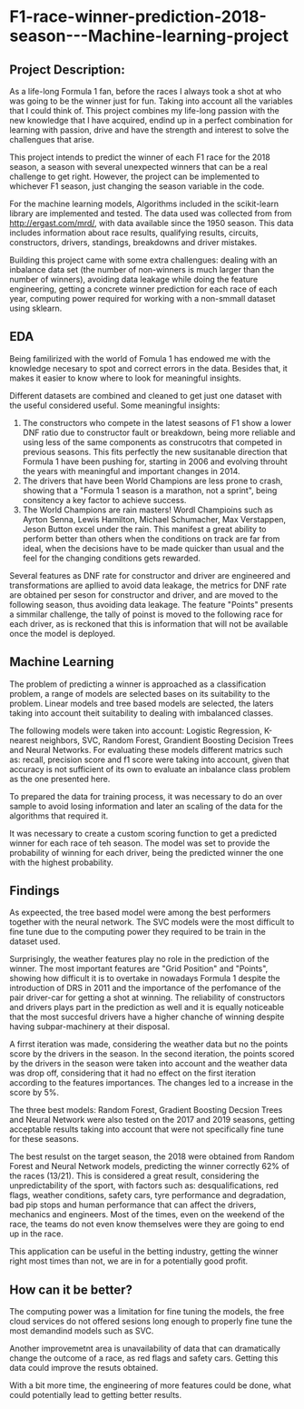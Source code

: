 # F1-race-winner-prediction-2018-season---Machine-learning-project

## Project Description: 
As a life-long Formula 1 fan, before the races I always took a shot at who was going to be the winner just for fun. Taking into account all the variables that I could think of. This project combines my life-long passion with the new knowledge that I have acquired, endind up in a perfect combination for learning with passion, drive and have the strength and interest to solve the challengues that arise.

This project intends to predict the winner of each F1 race for the 2018 season, a season with several unexpected winners that can be a real challenge to get right. However, the project can be implemented to whichever F1 season, just changing the season variable in the code.

For the machine learning models, Algorithms included in the scikit-learn library are implemented and tested. The data used was collected from from http://ergast.com/mrd/, with data available since the 1950 season. This data includes information about race results, qualifying results, circuits, constructors, drivers, standings, breakdowns and driver mistakes.

Building this project came with some extra challengues: dealing with an inbalance data set (the number of non-winners is much larger than the number of winners), avoiding data leakage while doing the feature engineering, getting a concrete winner prediction for each race of each year, computing power required for working with a non-smmall dataset using sklearn.

## EDA
Being familirized with the world of Fomula 1 has endowed me with the knowledge necesary to spot and correct errors in the data. Besides that, it makes it easier to know where to look for meaningful insights.

Different datasets are combined and cleaned to get just one dataset with the useful considered useful. Some meaningful insights:
1. The constructors who compete in the latest seasons of F1 show a lower DNF ratio due to constructor fault or breakdown, being more reliable and using less of the same components as construcotrs that competed in previous seasons. This fits perfectly the new susitanable direction that Formula 1 have been pushing for, starting in 2006 and evolving throuht the years with meaningful and important changes in 2014.
2. The drivers that have been World Champions are less prone to crash, showing that a "Formula 1 season is a marathon, not a sprint", being consitency a key factor to achieve success.
3. The World Champions are rain masters! Wordl Champioins such as Ayrton Senna, Lewis Hamilton, Michael Schumacher, Max Verstappen, Jeson Button excel under the rain. This manifest a great ability to perform better than others when the conditions on track are far from ideal, when the decisions have to be made quicker than usual and the feel for the changing conditions gets rewarded.

Several features as DNF rate for constructor and driver are engineered and transformations are apllied to avoid data leakage, the metrics for DNF rate are obtained per seson for constructor and driver, and are moved to the following season, thus avoiding data leakage. The feature "Points" presents a simmilar challenge, the tally of poinst is moved to the following race for each driver, as is reckoned that this is information that will not be available once the model is deployed.

## Machine Learning
The problem of predicting a winner is approached as a classification problem, a range of models are selected bases on its suitability to the problem. Linear models and tree based models are selected, the laters taking into account theit suitability to dealing with imbalanced classes.

The following models were taken into account: Logistic Regression, K-nearest neighbors, SVC, Random Forest, Grandient Boosting Decision Trees and Neural Networks. For evaluating these models different matrics such as: recall, precision score and f1 score were taking into account, given that accuracy is not sufficient of its own to evaluate an inbalance class problem as the one presented here.

To prepared the data for training process, it was necessary to do an over sample to avoid losing information and later an scaling of the data for the algorithms that required it.

It was necessary to create a custom scoring function to get a predicted winner for each race of teh season. The model was set to provide the probability of winning for each driver, being the predicted winner the one with the highest probability.

## Findings
As expeected, the tree based model were among the best performers together with the neural network. The SVC models were the most difficult to fine tune due to the computing power they required to be train in the dataset used.

Surprisingly, the weather features play no role in the prediction of the winner. The most important features are "Grid Position" and "Points", showing how difficult it is to overtake in nowadays Formula 1 despite the introduction of DRS in 2011 and the importance of the perfomance of the pair driver-car for getting a shot at winning. The reliability of constructors and drivers plays part in the prediction as well and it is equally noticeable that the most succesful drivers have a higher chanche of winning despite having subpar-machinery at their disposal.

A firrst iteration was made, considering the weather data but no the points score by the drivers in the season. In the second iteration, the points scored by the drivers in the season were taken into account and the weather data was drop off, considering that it had no effect on the first iteration according to the features importances. The changes led to a increase in the score by 5%.

The three best models: Random Forest, Gradient Boosting Decsion Trees and Neural Network were also tested on the 2017 and 2019 seasons, getting acceptable results taking into account that were not specifically fine tune for these seasons.

The best resulst on the target season, the 2018 were obtained from Random Forest and Neural Network models, predicting the winner correctly 62% of the races (13/21). This is considered a great result, considering the unpredictability of the sport, with factors such as: desqualifications, red flags, weather conditions, safety cars, tyre performance and degradation, bad pip stops and human performance that can affect the drivers, mechanics and engineers. Most of the times, even on the weekend of the race, the teams do not even know themselves were they are going to end up in the race.

This application can be useful in the betting industry, getting the winner right most times than not, we are in for a potentially good profit.

## How can it be better?
The computing power was a limitation for fine tuning the models, the free cloud services do not offered sesions long enough to properly fine tune the most demandind models such as SVC.

Another improvemetnt area is unavailability of data that can dramatically change the outcome of a race, as red flags and safety cars. Getting this data could improve the resuts obtained.

With a bit more time, the engineering of more features could be done, what could potentially lead to getting better results.
